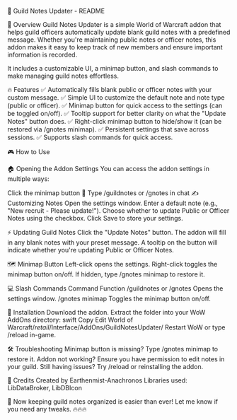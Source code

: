 📜 Guild Notes Updater - README

📌 Overview
Guild Notes Updater is a simple World of Warcraft addon that helps guild officers automatically update blank guild notes with a predefined message. Whether you're maintaining public notes or officer notes, this addon makes it easy to keep track of new members and ensure important information is recorded.

It includes a customizable UI, a minimap button, and slash commands to make managing guild notes effortless.

🔥 Features
✅ Automatically fills blank public or officer notes with your custom message.
✅ Simple UI to customize the default note and note type (public or officer).
✅ Minimap button for quick access to the settings (can be toggled on/off).
✅ Tooltip support for better clarity on what the "Update Notes" button does.
✅ Right-click minimap button to hide/show it (can be restored via /gnotes minimap).
✅ Persistent settings that save across sessions.
✅ Supports slash commands for quick access.

🎮 How to Use

🏠 Opening the Addon Settings
You can access the addon settings in multiple ways:

Click the minimap button 📜
Type /guildnotes or /gnotes in chat
✍ Customizing Notes
Open the settings window.
Enter a default note (e.g., "New recruit - Please update!").
Choose whether to update Public or Officer Notes using the checkbox.
Click Save to store your settings.

⚡ Updating Guild Notes
Click the "Update Notes" button.
The addon will fill in any blank notes with your preset message.
A tooltip on the button will indicate whether you're updating Public or Officer Notes.

🗺 Minimap Button
Left-click opens the settings.
Right-click toggles the minimap button on/off.
If hidden, type /gnotes minimap to restore it.

💻 Slash Commands
Command	Function
/guildnotes or /gnotes	Opens the settings window.
/gnotes minimap	Toggles the minimap button on/off.

🔄 Installation
Download the addon.
Extract the folder into your WoW AddOns directory:
swift
Copy
Edit
World of Warcraft/_retail_/Interface/AddOns/GuildNotesUpdater/
Restart WoW or type /reload in-game.

🛠 Troubleshooting
Minimap button is missing? Type /gnotes minimap to restore it.
Addon not working? Ensure you have permission to edit notes in your guild.
Still having issues? Try /reload or reinstalling the addon.

🎉 Credits
Created by Earthenmist-Anachronos
Libraries used: LibDataBroker, LibDBIcon

🚀 Now keeping guild notes organized is easier than ever! Let me know if you need any tweaks. 🔥🔥🔥
